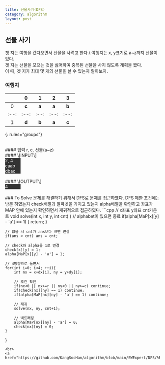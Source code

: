 ```yaml
---
title: 선물사기(DFS)
category: algorithm
layout: post
---
```


## 선물 사기

겟 지는 여행을 갔다오면서 선물을 사려고 한다.\ 
여행지는 x, y크기로 a~z까지 선물이 있다. \
겟 지는 선물을 모으는 것을 싫어하여 중복된 선물을 사지 않도록 계획을 짰다. \
이 때, 겟 지가 최대 몇 개의 선물을 살 수 있는지 알아보자.
<br>

### 여행지

| | 0 | 1 | 2 | 3 | 
|:--:|:--:|:--:|:--:|:--:|
| 0 | **c** | **a** | **a** | **b** |
|:--:|:--:|:--:|:--:|:--:|
| 1 | **d** | **b** | **a** | **c** |
{: rules="groups"}

<br>
#### 입력
r, c, 선물(a~z)

<br>
#### \[INPUT\]

<div style="background-color: rgb(50, 50, 50); width: 10%; color: white">
2, 4 <br>
caab <br>
dbac
</div>

<br>
#### \[OUTPUT\]
<div style="background-color: rgb(50, 50, 50); width: 10%; color: white">
4
</div>


<br>
### To Solve
문제를 해결하기 위해서 DFS로 문제를 접근하였다.  
DFS 제한 조건에는 방문 하였는지 check배열과 알파벳을 가지고 있는지 alpha배열을 확인하고 좌표가 MAP 안에 있는지 확인하면서 재귀적으로 접근하였다.  
```cpp
// x좌표 y좌표 cnt카운트
void solve(int x, int y, int cnt)
{
    // alphabet이 있으면 종료
    if(alpha[MaP[x][y] - 'a'] == 1)
    {
        return;
    }

    // 없을 시 cnt가 ans보다 크면 변경
    if(ans < cnt) ans = cnt;

    // check와 alpha를 1로 변경
    check[x][y] = 1;
    alpha[MaP[x][y] - 'a'] = 1;

    // 4방향으로 돌면서
    for(int i=0; i<4; ++i){
        int nx = x+dx[i], ny = y+dy[i];

        // 조건 확인
        if(nx<0 || nx>=r || ny<0 || ny>=c) continue;
        if(check[nx][ny] == 1) continue;
        if(alpha[MaP[nx][ny] - 'a'] == 1) continue;

        // 재귀
        solve(nx, ny, cnt+1);

        // 백트래킹
        alpha[MaP[nx][ny] - 'a'] = 0;
        check[nx][ny] = 0;
    }
}
```
<br>
<a href="https://github.com/KangSooHan/algorithm/blob/main/SWExpert/DFS/%EC%84%A0%EB%AC%BC%EC%82%AC%EA%B8%B0/main.cpp">Code</a>
